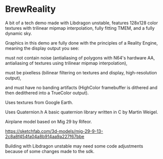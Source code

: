 # BrewReality
 A bit of a tech demo made with Libdragon unstable, features 128x128 color textures with trilinear mipmap interpolation, fully fitting TMEM, and a fully dynamic sky.

Graphics in this demo are fully done with the principles of a Reality Engine, meaning the display output you see: 

must not contain noise (antialiasing of polygons with N64's hardware AA, antialiasing of textures using trilinear mipmap interpolation), 

must be pixelless (bilinear filtering on textures and display, high-resolution output), 

and must have no banding artifacts (HighColor framebuffer is dithered and then dedithered into a TrueColor output).

Uses textures from Google Earth.

Uses Quaternion.h A basic quaternion library written in C by Martin Weigel.

Airplane model based on Mig 29 by Rifeor.

https://sketchfab.com/3d-models/mig-29-9-13-2c8a8f454fa04a8b914aa9a227f67bbe

Building with Libdragon unstable may need some code adjustments because of some changes made to the sdk.
